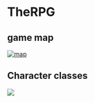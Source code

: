 # TheRPG

## game map
[![map](https://mermaid.ink/img/eyJjb2RlIjoiZ3JhcGggTFJcblxuICBzdWJncmFwaCBUb3duXG4gICAgUygoU21pdGgpKVxuICAgIEooKEpld2VsZXIpKVxuICAgIEcoKEdhdGUpKVxuICAgIEgoKEhpZGVvdXQpKVxuICAgIEEoKEFyZW5hKSlcblxuICAgIFMgLS0tIEpcbiAgICBTIC0tLSBBXG4gICAgSiAtLS0gR1xuICAgIEogLS0tIEFcbiAgICBHIC0tLSBBXG4gICAgUyAtLS0gR1xuXG4gIGVuZFxuXG4gIHN1YmdyYXBoIEZvcmVzdFxuICAgIEYoKHdpbGRlcm5lc3MpKVxuICAgIEVBKChXZWFrKSlcbiAgICBNRSgoTWVkaXVtKSlcbiAgICBIQSgoU3Ryb25nKSlcbiAgICBGIC0tPiBFQVxuICAgIEYgLS0-IE1FXG4gICAgRiAtLT4gSEFcbiAgZW5kXG5cbiAgc3ViZ3JhcGggTW91bnRhaW5zXG4gICAgTSgoRm9vdGhpbGxzKSlcbiAgICAxKCgxKSlcbiAgICAyKCgyKSlcbiAgICAzKCgzKSlcbiAgICA0KCg0KSlcbiAgICA1KCg1KSlcbiAgICBNIC0tPiAxXG4gICAgMSAtLT4gMlxuICAgIDIgLS0-IDNcbiAgICAzIC0tPiA0XG4gICAgNCAtLT4gNVxuICBlbmRcblxuICBHIC0tLSBNXG4gIEcgLS0tIEZcblxuXG4iLCJtZXJtYWlkIjp7InRoZW1lIjoiZGVmYXVsdCJ9LCJ1cGRhdGVFZGl0b3IiOmZhbHNlfQ)](https://mermaid-js.github.io/mermaid-live-editor/#/edit/eyJjb2RlIjoiZ3JhcGggTFJcblxuICBzdWJncmFwaCBUb3duXG4gICAgUygoU21pdGgpKVxuICAgIEooKEpld2VsZXIpKVxuICAgIEcoKEdhdGUpKVxuICAgIEgoKEhpZGVvdXQpKVxuICAgIEEoKEFyZW5hKSlcblxuICAgIFMgLS0tIEpcbiAgICBTIC0tLSBBXG4gICAgSiAtLS0gR1xuICAgIEogLS0tIEFcbiAgICBHIC0tLSBBXG4gICAgUyAtLS0gR1xuXG4gIGVuZFxuXG4gIHN1YmdyYXBoIEZvcmVzdFxuICAgIEYoKHdpbGRlcm5lc3MpKVxuICAgIEVBKChXZWFrKSlcbiAgICBNRSgoTWVkaXVtKSlcbiAgICBIQSgoU3Ryb25nKSlcbiAgICBGIC0tPiBFQVxuICAgIEYgLS0-IE1FXG4gICAgRiAtLT4gSEFcbiAgZW5kXG5cbiAgc3ViZ3JhcGggTW91bnRhaW5zXG4gICAgTSgoRm9vdGhpbGxzKSlcbiAgICAxKCgxKSlcbiAgICAyKCgyKSlcbiAgICAzKCgzKSlcbiAgICA0KCg0KSlcbiAgICA1KCg1KSlcbiAgICBNIC0tPiAxXG4gICAgMSAtLT4gMlxuICAgIDIgLS0-IDNcbiAgICAzIC0tPiA0XG4gICAgNCAtLT4gNVxuICBlbmRcblxuICBHIC0tLSBNXG4gIEcgLS0tIEZcblxuXG4iLCJtZXJtYWlkIjp7InRoZW1lIjoiZGVmYXVsdCJ9LCJ1cGRhdGVFZGl0b3IiOmZhbHNlfQ)

## Character classes
[![](https://mermaid.ink/img/eyJjb2RlIjoiY2xhc3NEaWFncmFtXG5cbiAgY2xhc3MgQ2hhcmFjdGVye1xuICAgIC1IZWFsdGhcbiAgICAtQXJtb3JcbiAgICAtRGFtYWdlXG4gICAgLU1hbmFcbiAgICAjYXR0YWNrKCk6IGludFxuICAgICt0YWtlRG1nKClcbiAgfVxuXG5cdENoYXJhY3RlciA8fC4uIFdhcmlvclxuICBDaGFyYWN0ZXIgPHwuLiBNYWdlXG4gIENoYXJhY3RlciA8fC4uIEFyY2hlclxuXHRcdFx0XHRcdCIsIm1lcm1haWQiOnsidGhlbWUiOiJkZWZhdWx0In0sInVwZGF0ZUVkaXRvciI6ZmFsc2V9)](https://mermaid-js.github.io/mermaid-live-editor/#/edit/eyJjb2RlIjoiY2xhc3NEaWFncmFtXG5cbiAgY2xhc3MgQ2hhcmFjdGVye1xuICAgIC1IZWFsdGhcbiAgICAtQXJtb3JcbiAgICAtRGFtYWdlXG4gICAgLU1hbmFcbiAgICAjYXR0YWNrKCk6IGludFxuICAgICt0YWtlRG1nKClcbiAgfVxuXG5cdENoYXJhY3RlciA8fC4uIFdhcmlvclxuICBDaGFyYWN0ZXIgPHwuLiBNYWdlXG4gIENoYXJhY3RlciA8fC4uIEFyY2hlclxuXHRcdFx0XHRcdCIsIm1lcm1haWQiOnsidGhlbWUiOiJkZWZhdWx0In0sInVwZGF0ZUVkaXRvciI6ZmFsc2V9)

